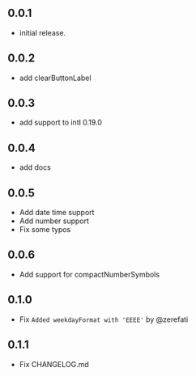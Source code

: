 ## 0.0.1
* initial release.

## 0.0.2
* add clearButtonLabel

## 0.0.3
* add support to intl 0.19.0

## 0.0.4
* add docs

## 0.0.5
* Add date time support
* Add number support
* Fix some typos

## 0.0.6
* Add support for compactNumberSymbols

## 0.1.0
* Fix `Added weekdayFormat with 'EEEE'` by @zerefati

## 0.1.1
* Fix CHANGELOG.md